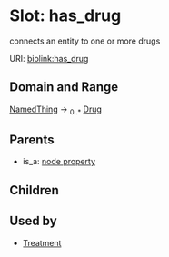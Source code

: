 
# Slot: has_drug


connects an entity to one or more drugs

URI: [biolink:has_drug](https://w3id.org/biolink/vocab/has_drug)


## Domain and Range

[NamedThing](NamedThing.md) &#8594;  <sub>0..*</sub> [Drug](Drug.md)

## Parents

 *  is_a: [node property](node_property.md)

## Children


## Used by

 * [Treatment](Treatment.md)
